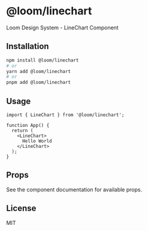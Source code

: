 # @loom/linechart

Loom Design System - LineChart Component

## Installation

```bash
npm install @loom/linechart
# or
yarn add @loom/linechart
# or
pnpm add @loom/linechart
```

## Usage

```tsx
import { LineChart } from '@loom/linechart';

function App() {
  return (
    <LineChart>
      Hello World
    </LineChart>
  );
}
```

## Props

See the component documentation for available props.

## License

MIT
